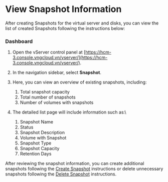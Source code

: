 # View Snapshot Information

After creating Snapshots for the virtual server and disks, you can view the list of created Snapshots following the instructions below:

### Dashboard

1. Open the vServer control panel at [https://hcm-3.console.vngcloud.vn/vserver/](https://hcm-3.console.vngcloud.vn/vserver/).
2. In the navigation sidebar, select **Snapshot**.
3. Here, you can view an overview of existing snapshots, including:
   1. Total snapshot capacity
   2. Total number of snapshots
   3. Number of volumes with snapshots
4. The detailed list page will include information such as:\

   1. Snapshot Name
   2. Status
   3. Snapshot Description
   4. Volume with Snapshot
   5. Snapshot Type
   6. Snapshot Capacity
   7. Retention Days

After reviewing the snapshot information, you can create additional snapshots following the [Create Snapshot](create-snapshots.md) instructions or delete unnecessary snapshots following the [Delete Snapshot](delete-snapshot.md) instructions.






